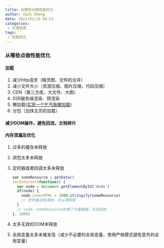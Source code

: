 ```yaml
---
title: 从哪些点做性能优化
author: Zack Zheng
date: 2022/02/16 09:51
categories:
 - 大海拾遗
tags:
 - 性能优化
---
```


### 从哪些点做性能优化

#### 加载

1. 减少http请求（精灵图、文件的合并）
2. 减小文件大小（资源压缩，图片压缩，代码压缩）
3. CDN（第三方库，大文件、大图）
4.  SSR服务端渲染、预渲染
5. 懒加载([实现一个乞丐版懒加载](https://github.com/zack-xy/o-bricks/blob/main/imgLazyLoad/readme.md))
6. 分包（加快主页的加载）

#### 减少DOM操作，避免回流，文档碎片


#### 内存泄漏及优化

1. 过多的缓存未释放

2. 闭包太多未释放

3. 定时器或者回调太多未释放

   ```javascript
   var someResource = getData()
   setInterval(function() {
     var node = document.getElementById('Node')
     if(node) {
       node.innerHTML = JSON.stringify(someResource)
       // 定时器没有清除，可以清除掉
     }
     // node，someResource存储了大量数据，无法回收
   }, 1000)

4. 太多无效的DOM未释放

5. 全局变量太多未被发现（减少不必要的全局变量，使用严格模式避免意外的全局变量）

